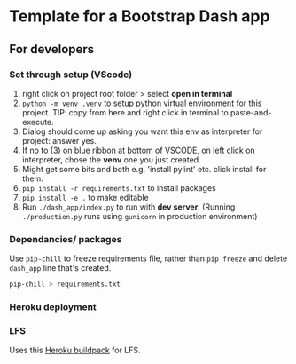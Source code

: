 # Template for a Bootstrap Dash app

## For developers

### Set through setup (VScode) 

1. right click on project root folder > select **open in terminal**
2. `python -m venv .venv` to setup python virtual environment for this project. TIP: copy from here and right click in terminal to paste-and-execute.
3. Dialog should come up asking you want this env as interpreter for project: answer yes.
4. If no to (3) on blue ribbon at bottom of VSCODE, on left click on interpreter, chose the **venv** one you just created.
5. Might get some bits and both e.g. 'install pylint' etc. click install for them.
6. `pip install -r requirements.txt` to install packages
7. `pip install -e .` to make editable
8. Run `./dash_app/index.py` to run with **dev server**. (Running `./production.py` runs using `gunicorn` in production environment)

### Dependancies/ packages

Use `pip-chill` to freeze requirements file, rather than `pip freeze` and delete `dash_app` line that's created.

``` bash
pip-chill > requirements.txt
```

### Heroku deployment

### LFS

Uses this [Heroku buildpack](https://github.com/radian-software/heroku-buildpack-git-lfs) for LFS.